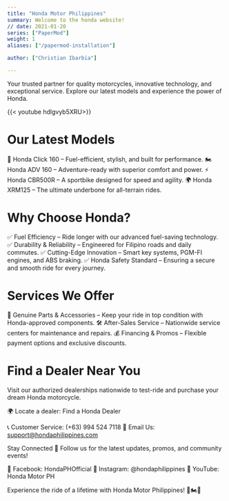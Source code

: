 ```yaml
---
title: "Honda Motor Philippines"
summary: Welcome to the honda website!
// date: 2021-01-20
series: ["PaperMod"]
weight: 1
aliases: ["/papermod-installation"]

author: ["Christian Ibarbia"]

---
```



Your trusted partner for quality motorcycles, innovative technology, and exceptional service. Explore our latest models and experience the power of Honda.

{{< youtube hdlgvyb5XRU>}}




# Our Latest Models
🚀 Honda Click 160 – Fuel-efficient, stylish, and built for performance.
🏍️ Honda ADV 160 – Adventure-ready with superior comfort and power.
⚡ Honda CBR500R – A sportbike designed for speed and agility.
🌍 Honda XRM125 – The ultimate underbone for all-terrain rides.





# Why Choose Honda?
✅ Fuel Efficiency – Ride longer with our advanced fuel-saving technology.
✅ Durability & Reliability – Engineered for Filipino roads and daily commutes.
✅ Cutting-Edge Innovation – Smart key systems, PGM-FI engines, and ABS braking.
✅ Honda Safety Standard – Ensuring a secure and smooth ride for every journey.






# Services We Offer
🔧 Genuine Parts & Accessories – Keep your ride in top condition with Honda-approved components.
🛠️ After-Sales Service – Nationwide service centers for maintenance and repairs.
💰 Financing & Promos – Flexible payment options and exclusive discounts.





# Find a Dealer Near You
Visit our authorized dealerships nationwide to test-ride and purchase your dream Honda motorcycle.

🌍 Locate a dealer: Find a Honda Dealer

📞 Customer Service: (+63) 994 524 7118
📩 Email Us: support@hondaphilippines.com

Stay Connected
📢 Follow us for the latest updates, promos, and community events!

📍 Facebook: HondaPHOfficial
📍 Instagram: @hondaphilippines
📍 YouTube: Honda Motor PH

Experience the ride of a lifetime with Honda Motor Philippines! 🚀🏍️💨
